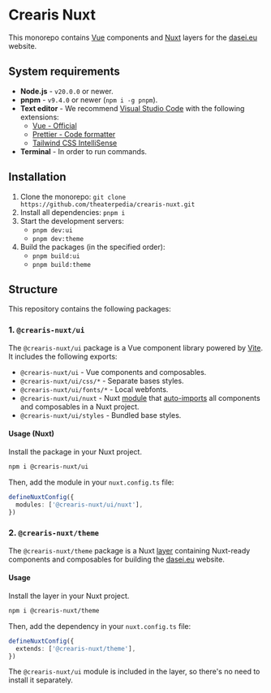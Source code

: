 # Crearis Nuxt


This monorepo contains [Vue](https://vuejs.org) components and [Nuxt](https://nuxt.com) layers for the [dasei.eu](https://dasei.eu) website.

## System requirements

- **Node.js** - `v20.0.0` or newer.
- **pnpm** - `v9.4.0` or newer (`npm i -g pnpm`).
- **Text editor** - We recommend [Visual Studio Code](https://code.visualstudio.com) with the following extensions:
  - [Vue - Official](https://marketplace.visualstudio.com/items?itemName=Vue.volar)
  - [Prettier - Code formatter](https://marketplace.visualstudio.com/items?itemName=esbenp.prettier-vscode)
  - [Tailwind CSS IntelliSense](https://marketplace.visualstudio.com/items?itemName=bradlc.vscode-tailwindcss)
- **Terminal** - In order to run commands.

## Installation

1. Clone the monorepo: `git clone https://github.com/theaterpedia/crearis-nuxt.git`
2. Install all dependencies: `pnpm i`
3. Start the development servers:
   - `pnpm dev:ui`
   - `pnpm dev:theme`
4. Build the packages (in the specified order):
   - `pnpm build:ui`
   - `pnpm build:theme`

## Structure

This repository contains the following packages:

### 1. `@crearis-nuxt/ui`

The `@crearis-nuxt/ui` package is a Vue component library powered by [Vite](https://vite.dev). It includes the following exports:

- `@crearis-nuxt/ui` - Vue components and composables.
- `@crearis-nuxt/ui/css/*` - Separate bases styles.
- `@crearis-nuxt/ui/fonts/*` - Local webfonts.
- `@crearis-nuxt/ui/nuxt` - Nuxt [module](https://nuxt.com/docs/guide/concepts/modules) that [auto-imports](https://nuxt.com/docs/guide/concepts/auto-imports) all components and composables in a Nuxt project.
- `@crearis-nuxt/ui/styles` - Bundled base styles.

#### Usage (Nuxt)

Install the package in your Nuxt project.

```bash
npm i @crearis-nuxt/ui
```

Then, add the module in your `nuxt.config.ts` file:

```ts
defineNuxtConfig({
  modules: ['@crearis-nuxt/ui/nuxt'],
})
```

### 2. `@crearis-nuxt/theme`

The `@crearis-nuxt/theme` package is a Nuxt [layer](https://nuxt.com/docs/getting-started/layers) containing Nuxt-ready components and composables for building the [dasei.eu](https://dasei.eu) website.

#### Usage

Install the layer in your Nuxt project.

```bash
npm i @crearis-nuxt/theme
```

Then, add the dependency in your `nuxt.config.ts` file:

```ts
defineNuxtConfig({
  extends: ['@crearis-nuxt/theme'],
})
```

The `@crearis-nuxt/ui` module is included in the layer, so there's no need to install it separately.
